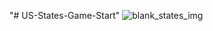 "# US-States-Game-Start" 
![blank_states_img](https://user-images.githubusercontent.com/75520295/175284054-a283f922-d21b-4e43-a35c-67d6eba9b989.gif)
